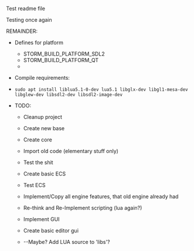  Test readme file

Testing once again

REMAINDER:

 - Defines for platform
   - STORM_BUILD_PLATFORM_SDL2
   - STORM_BUILD_PLATFORM_QT
   - ​
     
- Compile requirements:
- ``sudo apt install liblua5.1-0-dev lua5.1 libglx-dev libgl1-mesa-dev libglew-dev libsdl2-dev libsdl2-image-dev``


 - TODO:
   * Cleanup project
   * Create new base
   * Create core
   * Import old code (elementary stuff only)
   * Test the shit
   * Create basic ECS
   * Test ECS
   * Implement/Copy all engine features, that old engine already had
   * Re-think and Re-Implement scripting (lua again?)
   * Implement GUI
   * Create basic editor gui
   
   * --Maybe? Add LUA source to 'libs'?